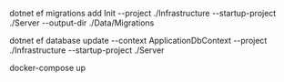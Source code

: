 dotnet ef migrations add Init --project ./Infrastructure --startup-project ./Server --output-dir ./Data/Migrations

dotnet ef database update --context ApplicationDbContext --project ./Infrastructure --startup-project ./Server

docker-compose up